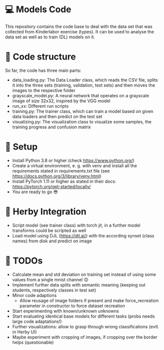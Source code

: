 # :computer: Models Code

This repository contains the code base to deal with the data set that was collected
from Kinderlabor exercise (types). It can be used to analyse the data set as well as to train (DL) models on it.

# :open_file_folder: Code structure
So far, the code has three main parts:
- data_loading.py: The Data Loader class, which reads the CSV file, splits it into 
the three sets (training, validation, test sets) and then moves the images to the respective folder
- grayscale_model.py: A neural network that operates on a grayscale image of size 32x32, inspired by the VGG model
- run_xx: Different run scripts
- training.py: The trainer class, which can train a model based on given data loaders and then predict on the test set
- visualizing.py: The visualization class to visualize some samples, the training progress and confusion matrix

# :floppy_disk: Setup
- Install Python 3.8 or higher (check https://www.python.org/)
- Create a virtual environment, e. g. with venv and install all the requirements stated in requirements.txt file (see https://docs.python.org/3/library/venv.html)
- Install PyTorch 1.11 or higher as stated in their docs: https://pytorch.org/get-started/locally/
- You are ready to go :sunglasses:

# :rocket: Herby Integration
- Script model (see trainer class) with torch jit, in a further model transforms could be scripted as well
- Load model using DJL (https://djl.ai/) with the according synset (class names) from disk and predict on image

# :ledger: TODOs
- Calculate mean and std deviation on training set instead of using some values from a single mnist channel :blush:
- Implement further data splits with semantic meaning (keeping out students, respectively classes in test set)
- Minor code adaptions 
  - Allow reusage of image folders if present and make force_recreation parameter in constructor to force dataset recreation
- Start experimenting with known/unknown unknowns
- Start evaluating identical base models for different tasks (probs needs large code adaptations!)
- Further visualizations: allow to grasp through wrong classifications (evtl. in Herby UI)
- Maybe experiment with cropping of images, if cropping over the border helps (questionable)
